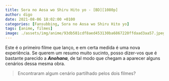 ```yaml
---
title: Sora no Aosa wo Shiru Hito yo - [BD][1080p]
author: digo
date: 2021-08-06 18:02:00 +0100
categories: [Fansubbing, Sora no Aosa wo Shiru Hito yo]
tags: [anime, filmes]
image: ./assets/img/anime/93db581cdf8aed453130ba6867220ffdaad3aa57.jpeg
---
```


Este é o primeiro filme que lanço, e em certa medida é uma nova experiência. Se querem um resumo muito sucinto, posso dizer-vos que é bastante parecido a ***Anohana***, de tal modo que chegam a aparecer alguns cenários dessa mesma obra.

> Encontraram algum cenário partilhado pelos dois filmes?